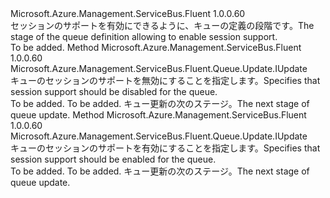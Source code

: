 <Type Name="IWithSession" FullName="Microsoft.Azure.Management.ServiceBus.Fluent.Queue.Update.IWithSession">
  <TypeSignature Language="C#" Value="public interface IWithSession" />
  <TypeSignature Language="ILAsm" Value=".class public interface auto ansi abstract IWithSession" />
  <TypeSignature Language="DocId" Value="T:Microsoft.Azure.Management.ServiceBus.Fluent.Queue.Update.IWithSession" />
  <TypeSignature Language="VB.NET" Value="Public Interface IWithSession" />
  <TypeSignature Language="F#" Value="type IWithSession = interface" />
  <AssemblyInfo>
    <AssemblyName>Microsoft.Azure.Management.ServiceBus.Fluent</AssemblyName>
    <AssemblyVersion>1.0.0.60</AssemblyVersion>
  </AssemblyInfo>
  <Interfaces />
  <Docs>
    <summary>
            <span data-ttu-id="491a2-101">セッションのサポートを有効にできるように、キューの定義の段階です。</span><span class="sxs-lookup"><span data-stu-id="491a2-101">The stage of the queue definition allowing to enable session support.</span></span>
            </summary>
    <remarks>To be added.</remarks>
  </Docs>
  <Members>
    <Member MemberName="WithoutSession">
      <MemberSignature Language="C#" Value="public Microsoft.Azure.Management.ServiceBus.Fluent.Queue.Update.IUpdate WithoutSession ();" />
      <MemberSignature Language="ILAsm" Value=".method public hidebysig newslot virtual instance class Microsoft.Azure.Management.ServiceBus.Fluent.Queue.Update.IUpdate WithoutSession() cil managed" />
      <MemberSignature Language="DocId" Value="M:Microsoft.Azure.Management.ServiceBus.Fluent.Queue.Update.IWithSession.WithoutSession" />
      <MemberSignature Language="VB.NET" Value="Public Function WithoutSession () As IUpdate" />
      <MemberSignature Language="F#" Value="abstract member WithoutSession : unit -&gt; Microsoft.Azure.Management.ServiceBus.Fluent.Queue.Update.IUpdate" Usage="iWithSession.WithoutSession " />
      <MemberType>Method</MemberType>
      <AssemblyInfo>
        <AssemblyName>Microsoft.Azure.Management.ServiceBus.Fluent</AssemblyName>
        <AssemblyVersion>1.0.0.60</AssemblyVersion>
      </AssemblyInfo>
      <ReturnValue>
        <ReturnType>Microsoft.Azure.Management.ServiceBus.Fluent.Queue.Update.IUpdate</ReturnType>
      </ReturnValue>
      <Parameters />
      <Docs>
        <summary>
            <span data-ttu-id="491a2-102">キューのセッションのサポートを無効にすることを指定します。</span><span class="sxs-lookup"><span data-stu-id="491a2-102">Specifies that session support should be disabled for the queue.</span></span>
            </summary>
        <returns>To be added.</returns>
        <remarks>To be added.</remarks>
        <return><span data-ttu-id="491a2-103">キュー更新の次のステージ。</span><span class="sxs-lookup"><span data-stu-id="491a2-103">The next stage of queue update.</span></span></return>
      </Docs>
    </Member>
    <Member MemberName="WithSession">
      <MemberSignature Language="C#" Value="public Microsoft.Azure.Management.ServiceBus.Fluent.Queue.Update.IUpdate WithSession ();" />
      <MemberSignature Language="ILAsm" Value=".method public hidebysig newslot virtual instance class Microsoft.Azure.Management.ServiceBus.Fluent.Queue.Update.IUpdate WithSession() cil managed" />
      <MemberSignature Language="DocId" Value="M:Microsoft.Azure.Management.ServiceBus.Fluent.Queue.Update.IWithSession.WithSession" />
      <MemberSignature Language="VB.NET" Value="Public Function WithSession () As IUpdate" />
      <MemberSignature Language="F#" Value="abstract member WithSession : unit -&gt; Microsoft.Azure.Management.ServiceBus.Fluent.Queue.Update.IUpdate" Usage="iWithSession.WithSession " />
      <MemberType>Method</MemberType>
      <AssemblyInfo>
        <AssemblyName>Microsoft.Azure.Management.ServiceBus.Fluent</AssemblyName>
        <AssemblyVersion>1.0.0.60</AssemblyVersion>
      </AssemblyInfo>
      <ReturnValue>
        <ReturnType>Microsoft.Azure.Management.ServiceBus.Fluent.Queue.Update.IUpdate</ReturnType>
      </ReturnValue>
      <Parameters />
      <Docs>
        <summary>
            <span data-ttu-id="491a2-104">キューのセッションのサポートを有効にすることを指定します。</span><span class="sxs-lookup"><span data-stu-id="491a2-104">Specifies that session support should be enabled for the queue.</span></span>
            </summary>
        <returns>To be added.</returns>
        <remarks>To be added.</remarks>
        <return><span data-ttu-id="491a2-105">キュー更新の次のステージ。</span><span class="sxs-lookup"><span data-stu-id="491a2-105">The next stage of queue update.</span></span></return>
      </Docs>
    </Member>
  </Members>
</Type>